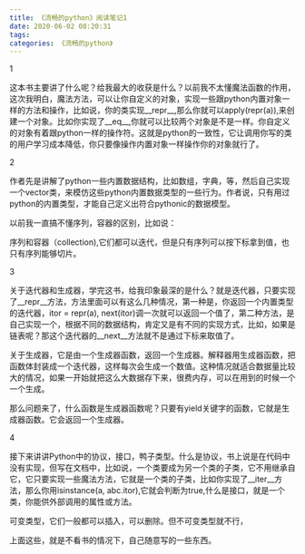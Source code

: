 ```yaml
---
title: 《流畅的python》阅读笔记1
date: 2020-06-02 08:20:31
tags:
categories: 《流畅的python》
---
```


1

这本书主要讲了什么呢？给我最大的收获是什么？以前我不太懂魔法函数的作用，这次我明白，魔法方法，可以让你自定义的对象，实现一些跟python内置对象一样的方法和操作，比如说，你的类实现__repr__,那么你就可以apply(repr(a)),来创建一个对象。比如你实现了__eq__,你就可以比较两个对象是不是一样。你自定义的对象有着跟python一样的操作符。这就是python的一致性，它让调用你写的类的用户学习成本降低，你只要像操作内置对象一样操作你的对象就行了。



2

作者先是讲解了python一些内置数据结构，比如数组，字典，等，然后自己实现一个vector类，来模仿这些python内置数据类型的一些行为。作者说，只有用过python的内置类型，才能自己定义出符合pythonic的数据模型。

以前我一直搞不懂序列，容器的区别，比如说：

序列和容器（collection),它们都可以迭代，但是只有序列可以按下标拿到值，也只有序列能够切片。



3

关于迭代器和生成器，学完这书，给我印象最深的是什么？就是迭代器，只要实现了__repr__方法，方法里面可以有这么几种情况，第一种是，你返回一个内置类型的迭代器，itor = repr(a), next(itor)调一次就可以返回一个值了，第二种方法，是自己实现一个，根据不同的数据结构，肯定又是有不同的实现方式，比如，如果是链表呢？那这个迭代器的__next__方法就不是通过下标来取值了。

关于生成器，它是由一个生成器函数，返回一个生成器。解释器用生成器函数，把函数体封装成一个迭代器，这样每次会生成一个数值。这种情况就适合数据量比较大的情况，如果一开始就把这么大数据存下来，很费内存，可以在用到的时候一个一个生成。

那么问题来了，什么函数是生成器函数呢？只要有yield关键字的函数，它就是生成器函数。它会返回一个生成器。



4

接下来讲讲Python中的协议，接口，鸭子类型。什么是协议，书上说是在代码中没有实现，但写在文档中，比如说，一个类要成为另一个类的子类，它不用继承自它，它只要实现一些魔法方法，它就是一个类的子类，比如你实现了__iter__方法，那么你用isinstance(a, abc.itor),它就会判断为true,什么是接口，就是一个类，你能供外部调用的属性或方法。

可变类型，它们一般都可以插入，可以删除。但不可变类型就不行，

上面这些，就是不看书的情况下，自己随意写的一些东西。



